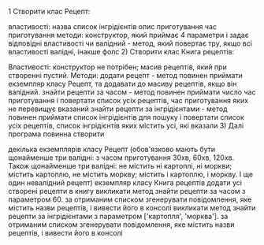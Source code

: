 

1 Створити клас Рецепт:

властивості:
назва
список інгрідієнтів
опис приготування
час приготування
методи:
конструктор, який приймає 4 параметри і задає відповідні властивості
чи валідний - метод, який повертає тру, якщо всі властивості валідні, інакше фолс
2) Створити клас Книга рецептів:

Властивості:
конструктор не потрібен;
масив рецептів, який при створенні пустий.
Методи:
додати рецепт - метод повинен приймати екземпляр класу Рецепт, та додавати до масиву рецептів, якщо він валідний.
знайти рецепти за часом - метод повинен приймати число час приготування і повертати список усіх рецептів, час приготування яких не перевищує вказаний
знайти рецепти за інгрідієнтами - метод повинен приймати список інгрідієнтів для пошуку і повертати список усіх рецептів, список інгрідієнтів яких містить усі, які вказали
3) Далі програма повинна створити

декілька екземплярів класу Рецепт (обов'язково мають бути щонайменше три валідні: з часом приготування 30хв, 60хв, 120хв. Також щонайменше три валідні: не містить ні картоплі, ні моркви; містить картоплю, не містить моркву; містить і картоплю, і моркву. І ще один невалідний рецепт)
екземпляр класу Книга рецептів
додати усі створені рецепти в книгу
викликати метод знайти рецепти за часом з параметром 60. за отриманим списком згенерувати повідомлення, яке містить назви рецептів, і вивести його в консолі
викликати метод знайти рецепти за інгрідієнтами з параметром ['картопля', 'морква']. за отриманим списком згенерувати повідомлення, яке містить назви рецептів, і вивести його в консолі